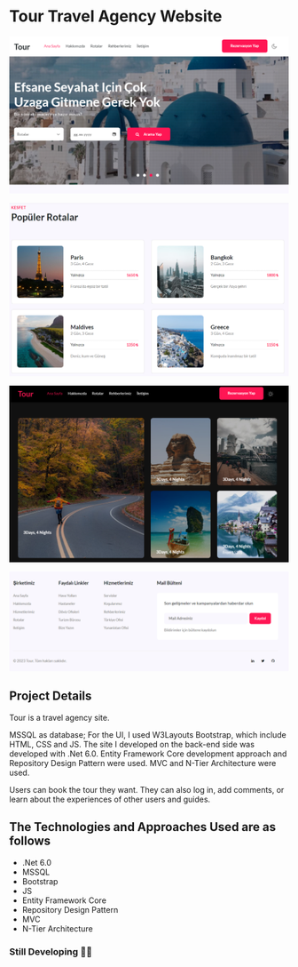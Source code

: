 # Tour Travel Agency Website

![Slider](/assets/Slider.png)

![Tours](/assets/Rotalar.png)

![Details](/assets/Turlar.png)

![Contact](/assets/İletişim.png)

## Project Details

Tour is a travel agency site.

MSSQL as database; For the UI, I used W3Layouts Bootstrap, which include HTML, CSS and JS. The site I developed on the back-end side was developed with .Net 6.0. Entity Framework Core development approach and Repository Design Pattern were used. MVC and N-Tier Architecture were used.

Users can book the tour they want. They can also log in, add comments, or learn about the experiences of other users and guides.

## The Technologies and Approaches Used are as follows

- .Net 6.0
- MSSQL
- Bootstrap
- JS
- Entity Framework Core
- Repository Design Pattern
- MVC
- N-Tier Architecture

### Still Developing 🚀🚀
